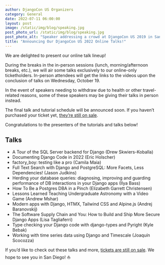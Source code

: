 ```yaml
---
author: DjangoCon US Organizers
category: General
date: 2022-07-11 06:00:00
layout: post
image: /static/img/blog/speaking.jpg
post_photo_url: /static/img/blog/speaking.jpg
post_photo_alt: "Speaker addressing a crowd at DjangoCon US 2019 in San Diego"
title: "Announcing Our DjangoCon US 2022 Online Talks!"
---
```


We are delighted to present our online talk lineup!

During the breaks in the in-person sessions (lunch, morning/afternoon breaks, etc.), we will air some talks exclusively to our online-only ticketholders. In-person attendees will get the links to the videos upon the conclusion of talks on Wednesday, October 19.

In the event of speakers needing to withdraw due to health or other travel-related reasons, some of these speakers may be giving their talks in person instead.

The final talk and tutorial schedule will be announced soon. If you haven’t purchased your ticket yet, [they’re still on sale]({{site.ticket_link}}).

Congratulations to the presenters of the tutorials and talks below!

## Talks

- A Tour of the SQL Server backend for Django (Drew Skwiers-Koballa)
- Documenting Django Code in 2022 (Eric Holscher)
- factory_boy: testing like a pro (Camila Maia)
- Full Text Search with Django and PostgreSQL: More Facets, Less Dependencies! (Jason Judkins)
- Herding your database queries: diagnosing, improving and guarding performance of DB interactions in your Django apps (Ilya Bass)
- How To Be a Postgres DBA in a Pinch (Elizabeth Garrett Christensen)
- Lessons Learned Teaching Undergraduate Astronomy with a Video Game (Andrew Mshar)
- Modern apps with Django, HTMX, Tailwind CSS and Alpine.js (Andrej Baranovskij)
- The Software Supply Chain and You: How to Build and Ship More Secure Django Apps (Lisa Tagliaferri)
- Type checking your Django code with django-types and Pyright (Kyle Bebak)
- Working with time series data using Django and Timescale (Joaquín Scocozza)

If you’d like to check out these talks and more, [tickets are still on sale]({{site.ticket_link}}). We hope to see you in San Diego! ⛵
